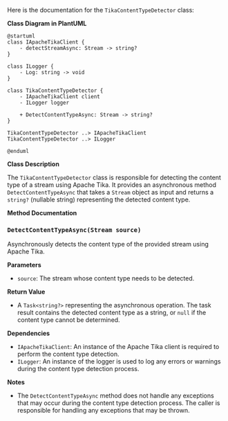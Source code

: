 Here is the documentation for the `TikaContentTypeDetector` class:

**Class Diagram in PlantUML**

```plantuml
@startuml
class IApacheTikaClient {
    - detectStreamAsync: Stream -> string?
}

class ILogger {
    - Log: string -> void
}

class TikaContentTypeDetector {
    - IApacheTikaClient client
    - ILogger logger

    + DetectContentTypeAsync: Stream -> string?
}

TikaContentTypeDetector ..> IApacheTikaClient
TikaContentTypeDetector ..> ILogger

@enduml
```

**Class Description**

The `TikaContentTypeDetector` class is responsible for detecting the content type of a stream using Apache Tika. It provides an asynchronous method `DetectContentTypeAsync` that takes a `Stream` object as input and returns a `string?` (nullable string) representing the detected content type.

**Method Documentation**

### `DetectContentTypeAsync(Stream source)`

Asynchronously detects the content type of the provided stream using Apache Tika.

**Parameters**

* `source`: The stream whose content type needs to be detected.

**Return Value**

* A `Task<string?>` representing the asynchronous operation. The task result contains the detected content type as a string, or `null` if the content type cannot be determined.

**Dependencies**

* `IApacheTikaClient`: An instance of the Apache Tika client is required to perform the content type detection.
* `ILogger`: An instance of the logger is used to log any errors or warnings during the content type detection process.

**Notes**

* The `DetectContentTypeAsync` method does not handle any exceptions that may occur during the content type detection process. The caller is responsible for handling any exceptions that may be thrown.